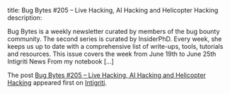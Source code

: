title: Bug Bytes #205 – Live Hacking, AI Hacking and Helicopter Hacking
description: <p>Bug Bytes is a weekly newsletter curated by members of the bug bounty community. The second series is curated by InsiderPhD. Every week, she keeps us up to date with a comprehensive list of write-ups, tools, tutorials and resources. This issue covers the week from June 19th to June 25th Intigriti News From my notebook [&#8230;]</p>
<p>The post <a href="https://blog.intigriti.com/2023/06/28/bug-bytes-205-live-hacking-ai-hacking-and-helicopter-hacking/" rel="nofollow">Bug Bytes #205 &#8211; Live Hacking, AI Hacking and Helicopter Hacking</a> appeared first on <a href="https://blog.intigriti.com" rel="nofollow">Intigriti</a>.</p>